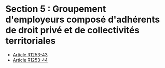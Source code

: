 # Section 5 : Groupement d'employeurs composé d'adhérents  de droit privé et de collectivités territoriales

* [Article R1253-43](./LEGIARTI000018537186.md)
* [Article R1253-44](./LEGIARTI000018537184.md)
